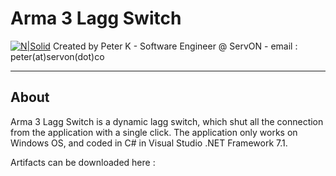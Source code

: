 # Arma 3 Lagg Switch
[![N|Solid](http://servon.eu/images/logo.png)](http://servon.eu)
Created by Peter K - Software Engineer @ ServON - email : peter(at)servon(dot)co

---
About
----
Arma 3 Lagg Switch is a dynamic lagg switch, which shut all the connection from the application with a single click.
The application only works on Windows OS, and coded in C# in Visual Studio .NET Framework 7.1.

Artifacts can be downloaded here : 


